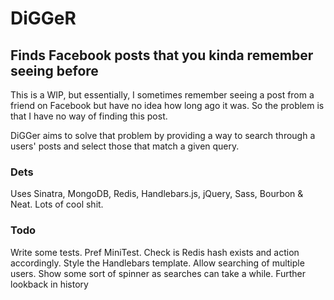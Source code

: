 # DiGGeR

## Finds Facebook posts that you kinda remember seeing before

This is a WIP, but essentially, I sometimes remember seeing a post from
a friend on Facebook but have no idea how long ago it was. So the
problem is that I have no way of finding this post.

DiGGer aims to solve that problem by providing a way to search through a
users' posts and select those that match a given query.

### Dets

Uses Sinatra, MongoDB, Redis, Handlebars.js, jQuery, Sass, Bourbon &
Neat. Lots of cool shit.

### Todo

Write some tests. Pref MiniTest.
Check is Redis hash exists and action accordingly.
Style the Handlebars template.
Allow searching of multiple users.
Show some sort of spinner as searches can take a while.
Further lookback in history
